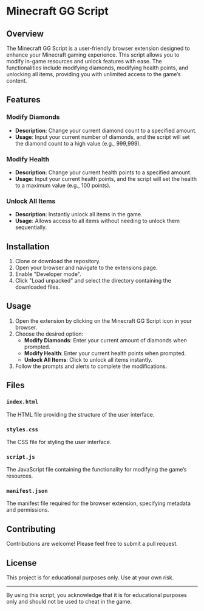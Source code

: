 # Minecraft GG Script

## Overview

The Minecraft GG Script is a user-friendly browser extension designed to enhance your Minecraft gaming experience. This script allows you to modify in-game resources and unlock features with ease. The functionalities include modifying diamonds, modifying health points, and unlocking all items, providing you with unlimited access to the game’s content.

## Features

### Modify Diamonds
- **Description**: Change your current diamond count to a specified amount.
- **Usage**: Input your current number of diamonds, and the script will set the diamond count to a high value (e.g., 999,999).

### Modify Health
- **Description**: Change your current health points to a specified amount.
- **Usage**: Input your current health points, and the script will set the health to a maximum value (e.g., 100 points).

### Unlock All Items
- **Description**: Instantly unlock all items in the game.
- **Usage**: Allows access to all items without needing to unlock them sequentially.

## Installation

1. Clone or download the repository.
2. Open your browser and navigate to the extensions page.
3. Enable "Developer mode".
4. Click "Load unpacked" and select the directory containing the downloaded files.

## Usage

1. Open the extension by clicking on the Minecraft GG Script icon in your browser.
2. Choose the desired option:
   - **Modify Diamonds**: Enter your current amount of diamonds when prompted.
   - **Modify Health**: Enter your current health points when prompted.
   - **Unlock All Items**: Click to unlock all items instantly.
3. Follow the prompts and alerts to complete the modifications.

## Files

### `index.html`

The HTML file providing the structure of the user interface.

### `styles.css`

The CSS file for styling the user interface.

### `script.js`

The JavaScript file containing the functionality for modifying the game’s resources.

### `manifest.json`

The manifest file required for the browser extension, specifying metadata and permissions.

## Contributing

Contributions are welcome! Please feel free to submit a pull request.

## License

This project is for educational purposes only. Use at your own risk.

---

By using this script, you acknowledge that it is for educational purposes only and should not be used to cheat in the game.
